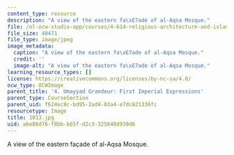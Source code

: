 ```yaml
---
content_type: resource
description: "A view of the eastern fa\xE7ade of al-Aqsa Mosque."
file: /ol-ocw-studio-app/courses/4-614-religious-architecture-and-islamic-cultures-fall-2002/abe86d76f8bbb65fd2c3325840d939d6_1013.jpg
file_size: 40471
file_type: image/jpeg
image_metadata:
  caption: "A view of the eastern fa\xE7ade of al-Aqsa Mosque."
  credit: ''
  image-alt: "A view of the eastern fa\xE7ade of al-Aqsa Mosque."
learning_resource_types: []
license: https://creativecommons.org/licenses/by-nc-sa/4.0/
ocw_type: OCWImage
parent_title: '4. Umayyad Grandeur: First Imperial Expressions'
parent_type: CourseSection
parent_uid: f624ec8c-bd95-2ad4-03a4-e7dc821336fc
resourcetype: Image
title: 1013.jpg
uid: abe86d76-f8bb-b65f-d2c3-325840d939d6
---
```

A view of the eastern façade of al-Aqsa Mosque.